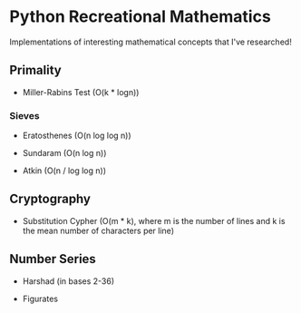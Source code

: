 # Python Recreational Mathematics
Implementations of interesting mathematical concepts that I've researched!

## Primality
- Miller-Rabins Test (O(k * logn))
    
### Sieves
- Eratosthenes (O(n log log n))

- Sundaram (O(n log n))

- Atkin (O(n / log log n))

## Cryptography
- Substitution Cypher (O(m * k), where m is the number of lines and k is the mean number of characters per line)

## Number Series
- Harshad (in bases 2-36)

- Figurates
